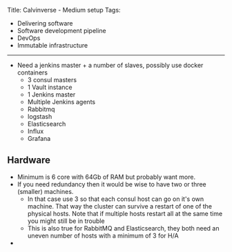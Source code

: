 Title: Calvinverse - Medium setup
Tags:
  - Delivering software
  - Software development pipeline
  - DevOps
  - Immutable infrastructure
---

- Need a jenkins master + a number of slaves, possibly use docker containers
    - 3 consul masters
    - 1 Vault instance
    - 1 Jenkins master
    - Multiple Jenkins agents
    - Rabbitmq
    - logstash
    - Elasticsearch
    - Influx
    - Grafana


## Hardware

- Minimum is 6 core with 64Gb of RAM but probably want more.
- If you need redundancy then it would be wise to have two or three (smaller) machines.
  - In that case use 3 so that each consul host can go on it's own machine. That way
    the cluster can survive a restart of one of the physical hosts. Note that if multiple hosts
    restart all at the same time you might still be in trouble
  - This is also true for RabbitMQ and Elasticsearch, they both need an uneven number of hosts
    with a minimum of 3 for H/A
-